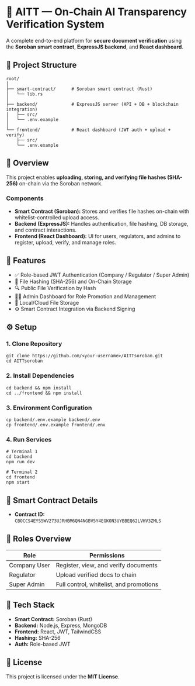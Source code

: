 # 🧾 AITT — On‑Chain AI Transparency Verification System

A complete end-to-end platform for **secure document verification** using the **Soroban smart contract**, **ExpressJS backend**, and **React dashboard**.

## 📂 Project Structure

```
root/
│
├── smart-contract/      # Soroban smart contract (Rust)
│   └── lib.rs
│
├── backend/             # ExpressJS server (API + DB + blockchain integration)
│   ├── src/
│   └── .env.example
│
└── frontend/            # React dashboard (JWT auth + upload + verify)
    ├── src/
    └── .env.example
```

## 🚀 Overview

This project enables **uploading, storing, and verifying file hashes (SHA-256)** on-chain via the Soroban network.

### Components

* **Smart Contract (Soroban):**  Stores and verifies file hashes on-chain with whitelist-controlled upload access.
* **Backend (ExpressJS):**  Handles authentication, file hashing, DB storage, and contract interactions.
* **Frontend (React Dashboard):**  UI for users, regulators, and admins to register, upload, verify, and manage roles.

## 🔑 Features

* ✅ Role-based JWT Authentication (Company / Regulator / Super Admin)
* 🧾 File Hashing (SHA-256) and On-Chain Storage
* 🔍 Public File Verification by Hash
* 👨‍💼 Admin Dashboard for Role Promotion and Management
* 💾 Local/Cloud File Storage
* ⚙️ Smart Contract Integration via Backend Signing

## ⚙️ Setup

### 1. Clone Repository

```
git clone https://github.com/<your-username>/AITTsoroban.git
cd AITTsoroban
```

### 2. Install Dependencies

```
cd backend && npm install
cd ../frontend && npm install
```

### 3. Environment Configuration

```
cp backend/.env.example backend/.env
cp frontend/.env.example frontend/.env
```

### 4. Run Services

```
# Terminal 1
cd backend
npm run dev

# Terminal 2
cd frontend
npm start
```

## 🔗 Smart Contract Details

* **Contract ID:** `CBOCCS4EYS5WV273UJRHBM6QN4NGBV5Y4EGKON3UYBBEQ62LVHV3ZMLS`

## 🧠 Roles Overview

| Role         | Permissions                             |
| ------------ | --------------------------------------- |
| Company User | Register, view, and verify documents    |
| Regulator    | Upload verified docs to chain           |
| Super Admin  | Full control, whitelist, and promotions |

## 🧩 Tech Stack

* **Smart Contract:** Soroban (Rust)
* **Backend:** Node.js, Express, MongoDB
* **Frontend:** React, JWT, TailwindCSS
* **Hashing:** SHA-256
* **Auth:** Role-based JWT


## 🪪 License

This project is licensed under the **MIT License**. 
